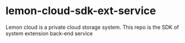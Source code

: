 # lemon-cloud-sdk-ext-service
Lemon cloud is a private cloud storage system. This repo is the SDK of system extension back-end service
